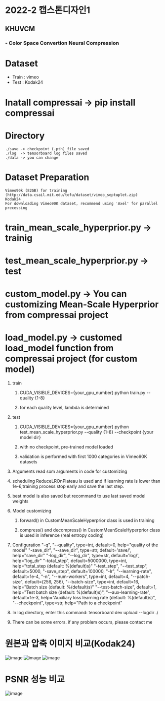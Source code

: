 # 2022-2 캡스톤디자인1
## KHUVCM
### - Color Space Convertion Neural Compression

# Dataset
  - Train : vimeo
  - Test  : Kodak24
  
# Inatall compressai -> pip install compressai

# Directory
    ./save -> checkpoint (.pth) file saved
    ./log  -> tensorboard log files saved
    ./data -> you can change

# Dataset Preparation
    Vimeo90k (82GB) for training (http://data.csail.mit.edu/tofu/dataset/vimeo_septuplet.zip)
    Kodak24
    For downloading Vimeo90K dataset, recommend using 'Axel' for parallel precessing

# train_mean_scale_hyperprior.py -> trainig
# test_mean_scale_hyperprior.py -> test
# custom_model.py -> You can customizing Mean-Scale Hyperprior from compressai project
# load_model.py -> customed load_model function from compressai project (for custom model)

1. train
    1) CUDA_VISIBLE_DEVICES={your_gpu_number} python train.py --quality {1-8}

    2) for each quality level, lambda is determined

2. test

    1) CUDA_VISIBLE_DEVICES={your_gpu_number} python test_mean_scale_hyperprior.py --quality {1-8}
               --checkpoint {your model dir}
    2) with no checkpoint, pre-trained model loaded

    3) validation is performed with first 1000 categories in Vimeo90K datasets

3. Arguments
    read som arguments in code for customizing

4. scheduling
    ReduceLROnPlateau is used and if learning rate is lower than 1e-6,training process stop early and save the last step.

5. best model is also saved but recommand to use last saved model weights

6. Model customizing

    1) forward() in CustomMeanScaleHyperprior class is used in training

    2) compress() and decompress() in CustomMeanScaleHyperprior class is used in inference (real entropy coding)

7. Configuration
    "-q", "--quality", type=int, default=0, help="quality of the model"
    "-save_dir", "--save_dir", type=str, default='save/', help="save_dir"
    "-log_dir", "--log_dir", type=str, default='log/', help="log_dir"
    "-total_step", default=5000000, type=int, help="total_step (default: %(default)s)"
    "-test_step", "--test_step", default=5000,
    "-save_step", default=100000,
    "-lr", "--learning-rate", default=1e-4,
    "-n", "--num-workers", type=int, default=4,
    "--patch-size", default=(256, 256),
    "--batch-size", type=int, default=16, help="Batch size (default: %(default)s)"
    "--test-batch-size", default=1, help="Test batch size (default: %(default)s)",
    "--aux-learning-rate", default=1e-3, help="Auxiliary loss learning rate (default: %(default)s)",
    "--checkpoint", type=str, help="Path to a checkpoint"

8.
    In log directory, enter this command: tensorboard dev upload --logdir ./

9.  There can be some errors.
    if any problem occurs, please contact me

# 원본과 압축 이미지 비교(Kodak24)
![image](https://user-images.githubusercontent.com/80191452/206113370-f7dc885a-6d7d-4eb2-9e53-d58ee55b934f.png)
![image](https://user-images.githubusercontent.com/80191452/206113518-82a8a415-8900-454d-8655-fe3ce73de83b.png)
![image](https://user-images.githubusercontent.com/80191452/206113702-824e720e-0e64-494d-8429-875dc1103e0f.png)


# PSNR 성능 비교
![image](https://user-images.githubusercontent.com/80191452/206114441-655e41c1-fcdb-4b2d-84d6-7692f8a75e46.png)
